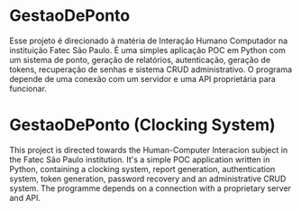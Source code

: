 # GestaoDePonto

Esse projeto é direcionado à matéria de Interação Humano Computador na instituição Fatec São Paulo. É uma simples aplicação POC em Python com um sistema de ponto, geração de relatórios, autenticação, geração de tokens, recuperação de senhas e sistema CRUD administrativo. O programa depende de uma conexão com um servidor e uma API proprietária para funcionar.

# GestaoDePonto (Clocking System)

This project is directed towards the Human-Computer Interacion subject in the Fatec São Paulo institution. It's a simple POC application written in Python, containing a clocking system, report generation, authentication system, token generation, password recovery and an administrative CRUD system. The programme depends on a connection with a proprietary server and API.
